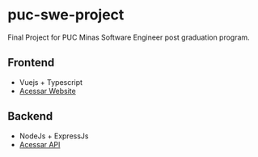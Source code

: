 # puc-swe-project
Final Project for PUC Minas Software Engineer post graduation program.

## Frontend
* Vuejs + Typescript
* [Acessar Website](https://puc-swe-project-frontend.vercel.app/)

## Backend
* NodeJs + ExpressJs
* [Acessar API](https://puc-swe-project-api.vercel.app/)
